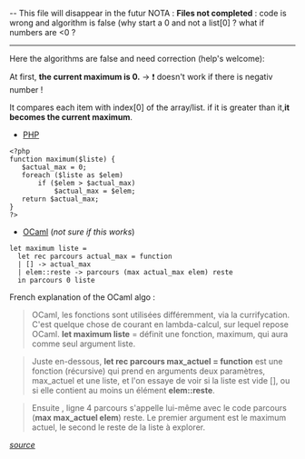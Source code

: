 
--
This file will disappear in the futur
NOTA : **Files not completed** : code is wrong and algorithm is false (why start a 0 and not a list[0] ? what if numbers are <0 ?


---------------------------------
Here the algorithms are false and need correction (help's welcome): 

At first, **the current maximum is 0.** -> :exclamation: doesn't work if there is negativ number !

It compares each item with index[0] of the array/list.
if it is greater than it,**it becomes the current maximum**.


* [PHP](https://www.w3schools.com/Php/php_intro.asp)

```
<?php
function maximum($liste) {
   $actual_max = 0;
   foreach ($liste as $elem)
       if ($elem > $actual_max)
           $actual_max = $elem;
   return $actual_max;
}
?>

```




* [OCaml](https://ocaml.org/learn/description.html) (_not sure if this works_)

```
let maximum liste =
  let rec parcours actual_max = function
  | [] -> actual_max
  | elem::reste -> parcours (max actual_max elem) reste
  in parcours 0 liste

```

French explanation of the OCaml algo :
>OCaml, les fonctions sont utilisées différemment, via la currifycation. 
C'est quelque chose de courant en lambda-calcul, sur lequel repose OCaml.
**let maximum liste** = définit une fonction, maximum, qui aura comme seul argument liste.

>Juste en-dessous, **let rec parcours max_actuel = function** est une fonction (récursive) qui prend en arguments deux paramètres, max_actuel et une liste, et l'on essaye de voir si la liste est vide [], ou si elle contient au moins un élément **elem::reste**.

>Ensuite , ligne 4 parcours s'appelle lui-même avec le code parcours (**max max_actuel elem**) reste. 
Le premier argument est le maximum actuel, le second le reste de la liste à explorer.


[_source_](https://openclassrooms.com/forum/sujet/erreur-dans-code-php-dun-cours-aide-ocaml#message-92485840)
